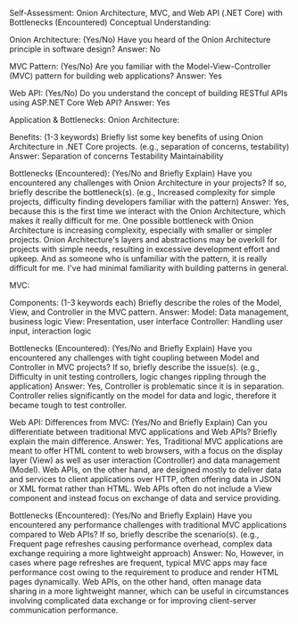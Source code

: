 Self-Assessment: Onion Architecture, MVC, and Web API (.NET Core) with Bottlenecks (Encountered)
Conceptual Understanding:
 
Onion Architecture: (Yes/No) 
Have you heard of the Onion Architecture principle in software design?
Answer:
No
 
MVC Pattern: (Yes/No) 
Are you familiar with the Model-View-Controller (MVC) pattern for building web applications?
Answer: 
Yes 
 
Web API: (Yes/No) 
Do you understand the concept of building RESTful APIs using ASP.NET Core Web API?
Answer: 
Yes
 

Application & Bottlenecks:
Onion Architecture:
 
 
Benefits: (1-3 keywords)
Briefly list some key benefits of using Onion Architecture in .NET Core projects. (e.g., separation of concerns, testability)
Answer:
Separation of concerns
Testability
Maintainability
 
 
 
Bottlenecks (Encountered): (Yes/No and Briefly Explain)
Have you encountered any challenges with Onion Architecture in your projects? If so, briefly describe the bottleneck(s). (e.g., Increased complexity for simple projects, difficulty finding developers familiar with the pattern)
Answer: 
Yes, because this is the first time we interact with the Onion Architecture, which makes it really difficult for me.
One possible bottleneck with Onion Architecture is increasing complexity, especially with smaller or simpler projects. Onion Architecture's layers and abstractions may be overkill for projects with simple needs, resulting in excessive development effort and upkeep.
And as someone who is unfamiliar with the pattern, it is really difficult for me. I've had minimal familiarity with building patterns in general.
 
 

MVC:

Components: (1-3 keywords each)
Briefly describe the roles of the Model, View, and Controller in the MVC pattern.
Answer:
Model: Data management, business logic
View: Presentation, user interface
Controller: Handling user input, interaction logic
 
 
 
Bottlenecks (Encountered): (Yes/No and Briefly Explain)
Have you encountered any challenges with tight coupling between Model and Controller in MVC projects? If so, briefly describe the issue(s). (e.g., Difficulty in unit testing controllers, logic changes rippling through the application)
Answer:
Yes, Controller is problematic since it is in separation. Controller relies significantly on the model for data and logic, therefore it became tough to test controller.
 
 

Web API:
Differences from MVC: (Yes/No and Briefly Explain)
Can you differentiate between traditional MVC applications and Web APIs? Briefly explain the main difference.
Answer:
Yes, Traditional MVC applications are meant to offer HTML content to web browsers, with a focus on the display layer (View) as well as user interaction (Controller) and data management (Model). Web APIs, on the other hand, are designed mostly to deliver data and services to client applications over HTTP, often offering data in JSON or XML format rather than HTML. Web APIs often do not include a View component and instead focus on exchange of data and service providing.


 
Bottlenecks (Encountered): (Yes/No and Briefly Explain)
Have you encountered any performance challenges with traditional MVC applications compared to Web APIs? If so, briefly describe the scenario(s). (e.g., Frequent page refreshes causing performance overhead, complex data exchange requiring a more lightweight approach)
Answer:
No, However, in cases where page refreshes are frequent, typical MVC apps may face performance cost owing to the requirement to produce and render HTML pages dynamically. Web APIs, on the other hand, often manage data sharing in a more lightweight manner, which can be useful in circumstances involving complicated data exchange or for improving client-server communication performance.
